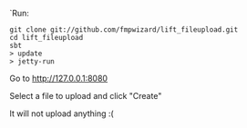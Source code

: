 `Run:

```
git clone git://github.com/fmpwizard/lift_fileupload.git
cd lift_fileupload
sbt
> update
> jetty-run
```

Go to http://127.0.0.1:8080

Select a file to upload and click "Create"

It will not upload anything :(

